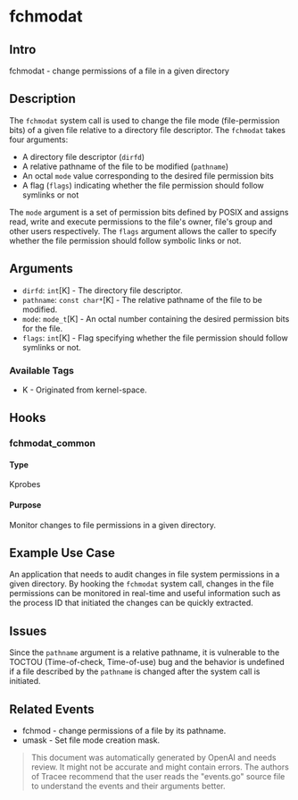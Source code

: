 
# fchmodat

## Intro
fchmodat - change permissions of a file in a given directory

## Description
The `fchmodat` system call is used to change the file mode (file-permission bits) of a given file relative to a directory file descriptor. The `fchmodat` takes four arguments:
- A directory file descriptor (`dirfd`)
- A relative pathname of the file to be modified (`pathname`)
- An octal `mode` value corresponding to the desired file permission bits
- A flag (`flags`) indicating whether the file permission should follow symlinks or not

The `mode` argument is a set of permission bits defined by POSIX and assigns read, write and execute permissions to the file's owner, file's group and other users respectively. The `flags` argument allows the caller to specify whether the file permission should follow symbolic links or not.

## Arguments
* `dirfd`: `int`[K] - The directory file descriptor.
* `pathname`: `const char*`[K]  - The relative pathname of the file to be modified.
* `mode`: `mode_t`[K] - An octal number containing the desired permission bits for the file.
* `flags`: `int`[K] - Flag specifying whether the file permission should follow symlinks or not.

### Available Tags
* K - Originated from kernel-space.

## Hooks
### fchmodat_common
#### Type
Kprobes
#### Purpose
Monitor changes to file permissions in a given directory.

## Example Use Case
An application that needs to audit changes in file system permissions in a given directory. By hooking the `fchmodat` system call, changes in the file permissions can be monitored in real-time and useful information such as the process ID that initiated the changes can be quickly extracted.

## Issues
Since the `pathname` argument is a relative pathname, it is vulnerable to the TOCTOU (Time-of-check, Time-of-use) bug and the behavior is undefined if a file described by the `pathname` is changed after the system call is initiated.

## Related Events
* fchmod - change permissions of a file by its pathname.
* umask - Set file mode creation mask.

> This document was automatically generated by OpenAI and needs review. It might
> not be accurate and might contain errors. The authors of Tracee recommend that
> the user reads the "events.go" source file to understand the events and their
> arguments better.
